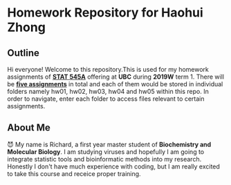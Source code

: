 # Homework Repository for Haohui Zhong
## Outline
Hi everyone! Welcome to this repository.This is used for my homework assignments of **[STAT 545A](https://stat545.stat.ubc.ca/)** offering at **UBC** during **2019W** term 1. There will be **[five assignments](https://stat545.stat.ubc.ca/evaluation/assignments/)** in total and each of them would be stored in individual folders namely hw01, hw02, hw03, hw04 and hw05 within this repo. In order to navigate, enter each folder to access files relevant to certain assignments.

## About Me
:smiling_imp: My name is Richard, a first year master student of **Biochemistry and Molecular Biology**. I am studying viruses and hopefully I am going to integrate statistic tools and bioinformatic methods into my research. Honestly I don't have much experience with coding, but I am really excited to take this course and receice proper training.
